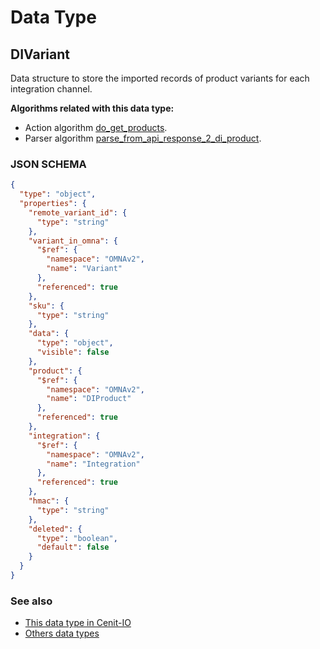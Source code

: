 # Data Type

## DIVariant

Data structure to store the imported records of product variants for each integration channel.

**Algorithms related with this data type:**

* Action algorithm [do_get_products](../action-algorithms/do_get_products.md).
* Parser algorithm [parse_from_api_response_2_di_product](../parser-algorithms/parse_from_api_response_2_di_variant.md).

    
### JSON SCHEMA
```json
{
  "type": "object",
  "properties": {
    "remote_variant_id": {
      "type": "string"
    },
    "variant_in_omna": {
      "$ref": {
        "namespace": "OMNAv2",
        "name": "Variant"
      },
      "referenced": true
    },
    "sku": {
      "type": "string"
    },
    "data": {
      "type": "object",
      "visible": false
    },
    "product": {
      "$ref": {
        "namespace": "OMNAv2",
        "name": "DIProduct"
      },
      "referenced": true
    },
    "integration": {
      "$ref": {
        "namespace": "OMNAv2",
        "name": "Integration"
      },
      "referenced": true
    },
    "hmac": {
      "type": "string"
    },
    "deleted": {
      "type": "boolean",
      "default": false
    }
  }
}
```

### See also
* [This data type in Cenit-IO](https://cenit.io/json_data_type?f[name][40703][o]=is&f[name][40703][v]=DIVariant&f[namespace][40840][v]=OMNAv2)
* [Others data types](overview?id=DIVariant)